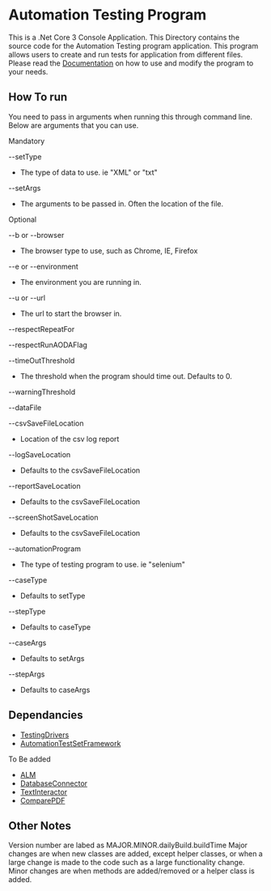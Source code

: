 # Automation Testing Program
This is a .Net Core 3 Console Application. This Directory contains the source code for the Automation Testing program application. This program allows users to create and run tests for application from different files. Please read the [Documentation](https://zzzrst.github.io/AutomationTestingProgram/.) on how to use and modify the program to your needs.

## How To run

You need to pass in arguments when running this through command line. Below are arguments that you can use.

Mandatory

--setType 
* The type of data to use. ie "XML" or "txt"

--setArgs 
* The arguments to be passed in. Often the location of the file.

Optional

--b or --browser
* The browser type to use, such as Chrome, IE, Firefox

--e or --environment
* The environment you are running in.

--u or --url
* The url to start the browser in.

--respectRepeatFor

--respectRunAODAFlag

--timeOutThreshold
* The threshold when the program should time out. Defaults to 0.

--warningThreshold

--dataFile

--csvSaveFileLocation
* Location of the csv log report

--logSaveLocation 
* Defaults to the csvSaveFileLocation

--reportSaveLocation 
* Defaults to the csvSaveFileLocation

--screenShotSaveLocation 
* Defaults to the csvSaveFileLocation

--automationProgram 
* The type of testing program to use. ie "selenium"

--caseType 
* Defaults to setType

--stepType 
* Defaults to caseType

--caseArgs 
* Defaults to setArgs

--stepArgs 
* Defaults to caseArgs

## Dependancies

* [TestingDrivers](https://github.com/zzzrst/TestingDrivers)
* [AutomationTestSetFramework](https://github.com/zzzrst/AutomationTestSetFramework)

To Be added
* [ALM](https://github.com/zzzrst/ALM)
* [DatabaseConnector](https://github.com/zzzrst/DatabaseConnector)
* [TextInteractor](https://github.com/zzzrst/TextInteractor)
* [ComparePDF](https://github.com/zzzrst/ComparePDF)

## Other Notes
Version number are labed as MAJOR.MINOR.dailyBuild.buildTime
Major changes are when new classes are added, except helper classes, or when a large change is made to the code such as a large functionality change.
Minor changes are when methods are added/removed or a helper class is added.
